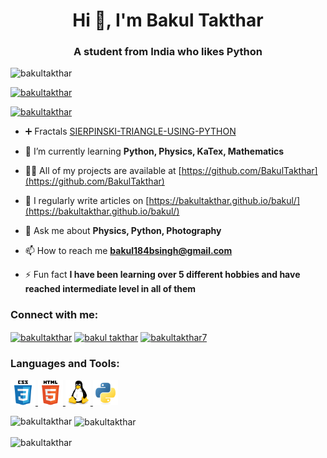 <h1 align="center">Hi 👋, I'm Bakul Takthar</h1>
<h3 align="center">A student from India who likes Python</h3>

<p align="left"> <img src="https://komarev.com/ghpvc/?username=bakultakthar&label=Profile%20views&color=0e75b6&style=flat" alt="bakultakthar" /> </p>

<p align="left"> <a href="https://github.com/ryo-ma/github-profile-trophy"><img src="https://github-profile-trophy.vercel.app/?username=bakultakthar" alt="bakultakthar" /></a> </p>

<p align="left"> <a href="https://twitter.com/bakultakthar" target="blank"><img src="https://img.shields.io/twitter/follow/bakultakthar?logo=twitter&style=for-the-badge" alt="bakultakthar" /></a> </p>

- ➕ Fractals [SIERPINSKI-TRIANGLE-USING-PYTHON](https://github.com/BakulTakthar/SIERPINSKI-TRIANGLE-USING-PYTHON)

- 🌱 I’m currently learning **Python, Physics, KaTex, Mathematics**

- 👨‍💻 All of my projects are available at [https://github.com/BakulTakthar](https://github.com/BakulTakthar)

- 📝 I regularly write articles on [https://bakultakthar.github.io/bakul/](https://bakultakthar.github.io/bakul/)

- 💬 Ask me about **Physics, Python, Photography**

- 📫 How to reach me **bakul184bsingh@gmail.com**

- ⚡ Fun fact **I have been learning over 5 different hobbies and have reached intermediate level in all of them**

<h3 align="left">Connect with me:</h3>
<p align="left">
<a href="https://twitter.com/bakultakthar" target="blank"><img align="center" src="https://raw.githubusercontent.com/rahuldkjain/github-profile-readme-generator/master/src/images/icons/Social/twitter.svg" alt="bakultakthar" height="30" width="40" /></a>
<a href="https://linkedin.com/in/bakul takthar" target="blank"><img align="center" src="https://raw.githubusercontent.com/rahuldkjain/github-profile-readme-generator/master/src/images/icons/Social/linked-in-alt.svg" alt="bakul takthar" height="30" width="40" /></a>
<a href="https://instagram.com/bakultakthar7" target="blank"><img align="center" src="https://raw.githubusercontent.com/rahuldkjain/github-profile-readme-generator/master/src/images/icons/Social/instagram.svg" alt="bakultakthar7" height="30" width="40" /></a>
</p>

<h3 align="left">Languages and Tools:</h3>
<p align="left"> <a href="https://www.w3schools.com/css/" target="_blank" rel="noreferrer"> <img src="https://raw.githubusercontent.com/devicons/devicon/master/icons/css3/css3-original-wordmark.svg" alt="css3" width="40" height="40"/> </a> <a href="https://www.w3.org/html/" target="_blank" rel="noreferrer"> <img src="https://raw.githubusercontent.com/devicons/devicon/master/icons/html5/html5-original-wordmark.svg" alt="html5" width="40" height="40"/> </a> <a href="https://www.linux.org/" target="_blank" rel="noreferrer"> <img src="https://raw.githubusercontent.com/devicons/devicon/master/icons/linux/linux-original.svg" alt="linux" width="40" height="40"/> </a> <a href="https://www.python.org" target="_blank" rel="noreferrer"> <img src="https://raw.githubusercontent.com/devicons/devicon/master/icons/python/python-original.svg" alt="python" width="40" height="40"/> </a> </p>

<p><img align="left" src="https://github-readme-stats.vercel.app/api/top-langs?username=bakultakthar&show_icons=true&locale=en&layout=compact" alt="bakultakthar" /></p>

<p>&nbsp;<img align="center" src="https://github-readme-stats.vercel.app/api?username=bakultakthar&show_icons=true&locale=en" alt="bakultakthar" /></p>

<p><img align="center" src="https://github-readme-streak-stats.herokuapp.com/?user=bakultakthar&" alt="bakultakthar" /></p>
